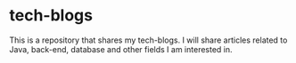 # tech-blogs

This is a repository that shares my tech-blogs. I will share articles related to Java, back-end, database and other fields I am interested in.
